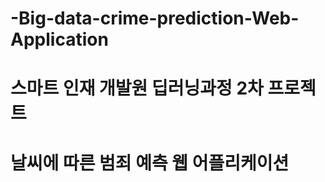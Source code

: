 # -Big-data-crime-prediction-Web-Application
# 스마트 인재 개발원 딥러닝과정 2차 프로젝트 

# 날씨에 따른 범죄 예측 웹 어플리케이션 



